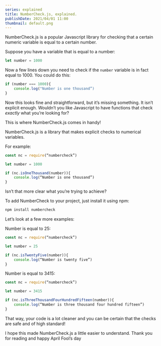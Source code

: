 ```yaml
---
series: explained
title: NumberCheck.js, explained.
publishDate: 2021/04/01 11:00
thumbnail: default.png
---
```


NumberCheck.js is a popular Javascript library for checking that a certain numeric variable is equal to a certain number.

Suppose you have a variable that is equal to a number:

```js
let number = 1000
```

Now a few lines down you need to check if the `number` variable is in fact equal to 1000. You could do this:

```js
if (number === 1000){
    console.log("Number is one thousand”)
}
```

Now this looks fine and straightforward, but it’s missing something. It isn’t explicit enough. Wouldn’t you like Javascript to have functions that check *exactly* what you’re looking for?

This is where NumberCheck.js comes in handy!

NumberCheck.js is a library that makes explicit checks to numerical variables. 

For example:

```js
const nc = require(“numbercheck”)

let number = 1000

if (nc.isOneThousand(number)){
    console.log(“Number is one thousand”)
}
```

Isn’t that more clear what you’re trying to achieve?

To add NumberCheck to your project, just install it using npm:

```js
npm install numbercheck
```

Let’s look at a few more examples:

Number is equal to 25:

```js
const nc = require(“numbercheck”)

let number = 25

if (nc.isTwentyFive(number)){
    console.log(“Number is twenty five”)
}
```

Number is equal to 3415:

```js
const nc = require(“numbercheck”)

let number = 3415

if (nc.isThreeThousandFourHundredFifteen(number)){
    console.log(“Number is three thousand four hundred fifteen”)
}
```

That way, your code is a lot cleaner and you can be certain that the checks are safe and of high standard!

I hope this made NumberCheck.js a little easier to understand. Thank you for reading and happy April Fool’s day
